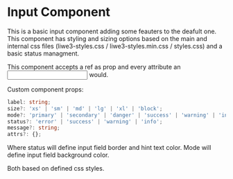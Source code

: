 # Input Component

This is a basic input component adding some feauters to the deafult one. This component has styling and sizing options based on the main and internal css files (liwe3-styles.css / liwe3-styles.min.css / styles.css) and a basic status managment.

This component accepts a ref  as prop and every attribute an <input> would.

Custom component props:

```typescript
label: string;
size?: 'xs' | 'sm' | 'md' | 'lg' | 'xl' | 'block';
mode?: 'primary' | 'secondary' | 'danger' | 'success' | 'warning' | 'info' | 'light' | 'dark';
status?: 'error' | 'success' | 'warning' | 'info';
message?: string;
attrs?: {};
```

Where status will define input field border and hint text color. Mode will define input field background color.

Both based on defined css styles.